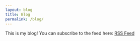 ```yaml
---
layout: blog
title: Blog
permalink: /blog/
---
```


This is my blog!
You can subscribe to the feed here: [RSS Feed](https://sarah.engineer/feed.xml)
